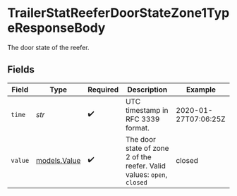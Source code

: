 # TrailerStatReeferDoorStateZone1TypeResponseBody

The door state of the reefer.


## Fields

| Field                                                                   | Type                                                                    | Required                                                                | Description                                                             | Example                                                                 |
| ----------------------------------------------------------------------- | ----------------------------------------------------------------------- | ----------------------------------------------------------------------- | ----------------------------------------------------------------------- | ----------------------------------------------------------------------- |
| `time`                                                                  | *str*                                                                   | :heavy_check_mark:                                                      | UTC timestamp in RFC 3339 format.                                       | 2020-01-27T07:06:25Z                                                    |
| `value`                                                                 | [models.Value](../models/value.md)                                      | :heavy_check_mark:                                                      | The door state of zone 2 of the reefer.  Valid values: `open`, `closed` | closed                                                                  |